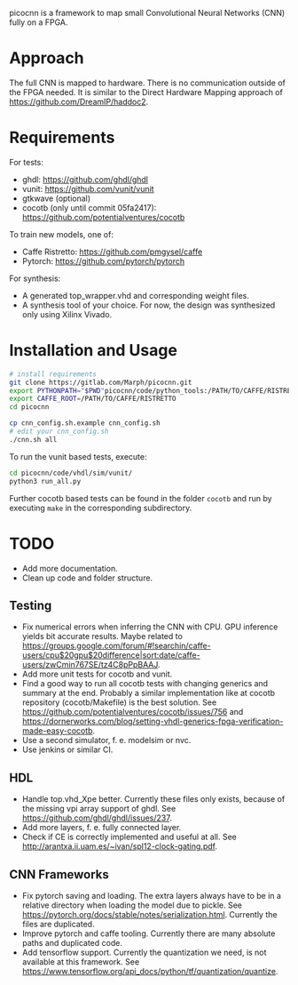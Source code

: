 picocnn is a framework to map small Convolutional Neural Networks (CNN) fully on a FPGA.

# Approach

The full CNN is mapped to hardware. There is no communication outside of the FPGA needed. It is similar to the Direct Hardware Mapping approach of https://github.com/DreamIP/haddoc2.

# Requirements

For tests:
- ghdl: https://github.com/ghdl/ghdl
- vunit: https://github.com/vunit/vunit
- gtkwave (optional)
- cocotb (only until commit 05fa2417): https://github.com/potentialventures/cocotb

To train new models, one of:
- Caffe Ristretto: https://github.com/pmgysel/caffe
- Pytorch: https://github.com/pytorch/pytorch

For synthesis:
- A generated top_wrapper.vhd and corresponding weight files.
- A synthesis tool of your choice. For now, the design was synthesized only using Xilinx Vivado.

# Installation and Usage

```bash
# install requirements
git clone https://gitlab.com/Marph/picocnn.git
export PYTHONPATH="$PWD"picocnn/code/python_tools:/PATH/TO/CAFFE/RISTRETTO/python
export CAFFE_ROOT=/PATH/TO/CAFFE/RISTRETTO
cd picocnn

cp cnn_config.sh.example cnn_config.sh
# edit your cnn_config.sh
./cnn.sh all
```

To run the vunit based tests, execute:
```bash
cd picocnn/code/vhdl/sim/vunit/
python3 run_all.py
```
Further cocotb based tests can be found in the folder `cocotb` and run by executing `make` in the corresponding subdirectory.

# TODO

- Add more documentation.
- Clean up code and folder structure.

## Testing
- Fix numerical errors when inferring the CNN with CPU. GPU inference yields bit accurate results. Maybe related to https://groups.google.com/forum/#!searchin/caffe-users/cpu$20gpu$20difference|sort:date/caffe-users/zwCmin767SE/tz4C8pPpBAAJ.
- Add more unit tests for cocotb and vunit.
- Find a good way to run all cocotb tests with changing generics and summary at the end. Probably a similar implementation like at cocotb repository (cocotb/Makefile) is the best solution. See https://github.com/potentialventures/cocotb/issues/756 and https://dornerworks.com/blog/setting-vhdl-generics-fpga-verification-made-easy-cocotb.
- Use a second simulator, f. e. modelsim or nvc.
- Use jenkins or similar CI.

## HDL
- Handle top.vhd_Xpe better. Currently these files only exists, because of the missing vpi array support of ghdl. See https://github.com/ghdl/ghdl/issues/237.
- Add more layers, f. e. fully connected layer.
- Check if CE is correctly implemented and useful at all. See http://arantxa.ii.uam.es/~ivan/spl12-clock-gating.pdf.

## CNN Frameworks
- Fix pytorch saving and loading. The extra layers always have to be in a relative directory when loading the model due to pickle. See https://pytorch.org/docs/stable/notes/serialization.html. Currently the files are duplicated.
- Improve pytorch and caffe tooling. Currently there are many absolute paths and duplicated code.
- Add tensorflow support. Currently the quantization we need, is not available at this framework. See https://www.tensorflow.org/api_docs/python/tf/quantization/quantize.
